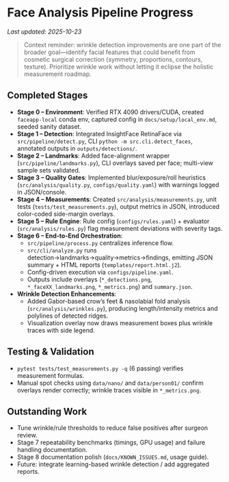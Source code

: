 # Face Analysis Pipeline Progress

_Last updated: 2025-10-23_

> Context reminder: wrinkle detection improvements are one part of the broader goal—identify facial features that could benefit from cosmetic surgical correction (symmetry, proportions, contours, texture). Prioritize wrinkle work without letting it eclipse the holistic measurement roadmap.

## Completed Stages

- **Stage 0 – Environment**: Verified RTX 4090 drivers/CUDA, created `faceapp-local` conda env, captured config in `docs/setup/local_env.md`, seeded sanity dataset.
- **Stage 1 – Detection**: Integrated InsightFace RetinaFace via `src/pipeline/detect.py`, CLI `python -m src.cli.detect_faces`, annotated outputs in `outputs/detections/`.
- **Stage 2 – Landmarks**: Added face-alignment wrapper (`src/pipeline/landmarks.py`), CLI overlays saved per face; multi-view sample sets validated.
- **Stage 3 – Quality Gates**: Implemented blur/exposure/roll heuristics (`src/analysis/quality.py`, `configs/quality.yaml`) with warnings logged in JSON/console.
- **Stage 4 – Measurements**: Created `src/analysis/measurements.py`, unit tests (`tests/test_measurements.py`), output metrics in JSON, introduced color-coded side-margin overlays.
- **Stage 5 – Rule Engine**: Rule config (`configs/rules.yaml`) + evaluator (`src/analysis/rules.py`) flag measurement deviations with severity tags.
- **Stage 6 – End-to-End Orchestration**:
  - `src/pipeline/process.py` centralizes inference flow.
  - `src/cli/analyze.py` runs detection→landmarks→quality→metrics→findings, emitting JSON summary + HTML reports (`templates/report.html.j2`).
  - Config-driven execution via `configs/pipeline.yaml`.
  - Outputs include overlays (`*_detections.png`, `*_faceXX_landmarks.png`, `*_metrics.png`) and `summary.json`.
- **Wrinkle Detection Enhancements**:
  - Added Gabor-based crow’s feet & nasolabial fold analysis (`src/analysis/wrinkles.py`), producing length/intensity metrics and polylines of detected ridges.
  - Visualization overlay now draws measurement boxes plus wrinkle traces with side legend.

## Testing & Validation

- `pytest tests/test_measurements.py -q` (6 passing) verifies measurement formulas.
- Manual spot checks using `data/nano/` and `data/person01/` confirm overlays render correctly; wrinkle traces visible in `*_metrics.png`.

## Outstanding Work

- Tune wrinkle/rule thresholds to reduce false positives after surgeon review.
- Stage 7 repeatability benchmarks (timings, GPU usage) and failure handling documentation.
- Stage 8 documentation polish (`docs/KNOWN_ISSUES.md`, usage guide).
- Future: integrate learning-based wrinkle detection / add aggregated reports.
